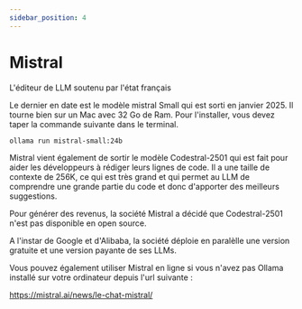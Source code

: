 ```yaml
---
sidebar_position: 4
---
```


# Mistral

L'éditeur de LLM soutenu par l'état français

Le dernier en date est le modèle mistral Small qui est sorti en janvier 2025. Il tourne bien sur un Mac avec 32 Go de Ram. Pour l'installer, vous devez taper la commande suivante dans le terminal.

```bash
ollama run mistral-small:24b
```

Mistral vient également de sortir le modèle Codestral-2501 qui est fait pour aider les développeurs à rédiger leurs lignes de code. Il a une taille de contexte de 256K, ce qui est très grand et qui permet au LLM de comprendre une grande partie du code et donc d'apporter des meilleurs suggestions.

Pour générer des revenus, la société Mistral a décidé que Codestral-2501 n'est pas disponible en open source.

A l'instar de Google et d'Alibaba, la société déploie en paralèlle une version gratuite et une version payante de ses LLMs.


Vous pouvez également utiliser Mistral en ligne si vous n'avez pas Ollama installé sur votre ordinateur depuis l'url suivante :

https://mistral.ai/news/le-chat-mistral/